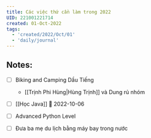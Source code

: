 ```yaml
---
title: Các việc thứ cần làm trong 2022
UID: 221001221714
created: 01-Oct-2022
tags:
  - 'created/2022/Oct/01'
  - 'daily/journal'
---
```

## Notes:
- [ ] Biking and Camping Dầu Tiếng
	- [[Trịnh Phi Hùng|Hùng Trịnh]] và Dung rủ nhóm
- [ ] [[Học Java]] 🛫 2022-10-06 
- [ ] Advanced Python Level
- [ ] Đưa ba mẹ du lịch bằng máy bay trong nước

